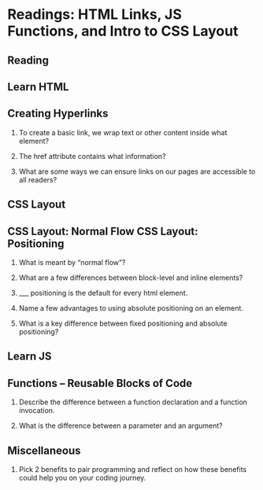 # Readings: HTML Links, JS Functions, and Intro to CSS Layout

## Reading

## Learn HTML

## Creating Hyperlinks

1. To create a basic link, we wrap text or other content inside what element?

2. The href attribute contains what information?

3. What are some ways we can ensure links on our pages are accessible to all readers?


## CSS Layout

## CSS Layout: Normal Flow CSS Layout: Positioning

1. What is meant by “normal flow”?

2. What are a few differences between block-level and inline elements?

3. ___ positioning is the default for every html element.

4. Name a few advantages to using absolute positioning on an element.

5. What is a key difference between fixed positioning and absolute positioning?

## Learn JS

## Functions – Reusable Blocks of Code

1. Describe the difference between a function declaration and a function invocation.

2. What is the difference between a parameter and an argument?

## Miscellaneous

1. Pick 2 benefits to pair programming and reflect on how these benefits could help you on your coding journey.
